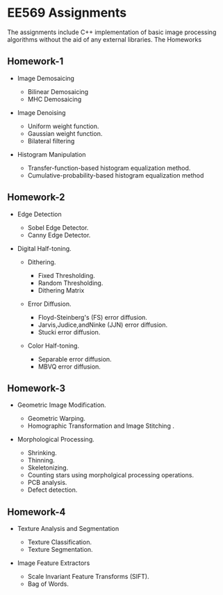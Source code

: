 # EE569 Assignments
The assignments include C++ implementation of basic image processing algorithms without the aid of any external libraries. The Homeworks 

## Homework-1
* Image Demosaicing
  * Bilinear Demosaicing
  * MHC Demosaicing
 
* Image Denoising
  * Uniform weight function.
  * Gaussian weight function.
  * Bilateral filtering
   
* Histogram Manipulation
  * Transfer-function-based histogram equalization method.
  * Cumulative-probability-based histogram equalization method


## Homework-2

* Edge Detection
  * Sobel Edge Detector.
  * Canny Edge Detector.
  
* Digital Half-toning.
  * Dithering.
    * Fixed Thresholding.
    * Random Thresholding.
    * Dithering Matrix
  * Error Diffusion.
    * Floyd-Steinberg's (FS) error diffusion.
    * Jarvis,Judice,andNinke (JJN) error diffusion.
    * Stucki error diffusion.
  
  * Color Half-toning.
    * Separable error diffusion.
    * MBVQ error diffusion.
    
## Homework-3

* Geometric Image Modification.
  * Geometric Warping.
  * Homographic Transformation and Image Stitching .
  
* Morphological Processing.
  * Shrinking.
  * Thinning.
  * Skeletonizing.
  * Counting stars using morpholgical processing operations.
  * PCB analysis.
  * Defect detection.

## Homework-4

* Texture Analysis and Segmentation 
  * Texture Classification.
  * Texture Segmentation.
  
* Image Feature Extractors
  * Scale Invariant Feature Transforms (SIFT).
  * Bag of Words.
  
  


